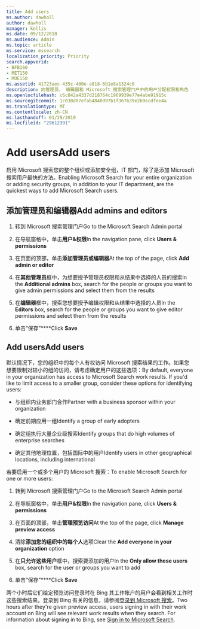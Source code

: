 ```yaml
---
title: Add users
ms.author: dawholl
author: dawholl
manager: kellis
ms.date: 09/12/2018
ms.audience: Admin
ms.topic: article
ms.service: mssearch
localization_priority: Priority
search.appverid:
- BFB160
- MET150
- MOE150
ms.assetid: 41723aec-435c-400e-a818-6b1e8a1324c0
description: 向管理员、 编辑器和 Microsoft 搜索管理门户中的用户分配权限和角色
ms.openlocfilehash: c6c842a4337d218764c1969939e77e4abe91915c
ms.sourcegitcommit: 1c038d87efab4840d97b1f367b39e2b9ecdfee4a
ms.translationtype: MT
ms.contentlocale: zh-CN
ms.lasthandoff: 01/29/2019
ms.locfileid: "29612391"
---
```

# <a name="add-users"></a><span data-ttu-id="0d661-103">Add users</span><span class="sxs-lookup"><span data-stu-id="0d661-103">Add users</span></span>

<span data-ttu-id="0d661-104">启用 Microsoft 搜索您的整个组织或添加安全组，IT 部门，除了是添加 Microsoft 搜索用户最快的方法。</span><span class="sxs-lookup"><span data-stu-id="0d661-104">Enabling Microsoft Search for your entire organization or adding security groups, in addition to your IT department, are the quickest ways to add Microsoft Search users.</span></span>
  
## <a name="add-admins-and-editors"></a><span data-ttu-id="0d661-105">添加管理员和编辑器</span><span class="sxs-lookup"><span data-stu-id="0d661-105">Add admins and editors</span></span>

1. <span data-ttu-id="0d661-106">转到 Microsoft 搜索管理门户</span><span class="sxs-lookup"><span data-stu-id="0d661-106">Go to the Microsoft Search Admin portal</span></span>
    
2. <span data-ttu-id="0d661-107">在导航窗格中，单击**用户&amp;权限**</span><span class="sxs-lookup"><span data-stu-id="0d661-107">In the navigation pane, click **Users &amp; permissions**</span></span>
    
3. <span data-ttu-id="0d661-108">在页面的顶部，单击**添加管理员或编辑器**</span><span class="sxs-lookup"><span data-stu-id="0d661-108">At the top of the page, click **Add admin or editor**</span></span>
    
4. <span data-ttu-id="0d661-109">在**其他管理员**框中，为想要授予管理员权限和从结果中选择的人员的搜索</span><span class="sxs-lookup"><span data-stu-id="0d661-109">In the **Additional admins** box, search for the people or groups you want to give admin permissions and select them from the results</span></span> 
    
5. <span data-ttu-id="0d661-110">在**编辑器**框中，搜索您想要授予编辑权限和从结果中选择的人员</span><span class="sxs-lookup"><span data-stu-id="0d661-110">In the **Editors** box, search for the people or groups you want to give editor permissions and select them from the results</span></span> 
    
6. <span data-ttu-id="0d661-111">单击“保存”\*\*\*\*</span><span class="sxs-lookup"><span data-stu-id="0d661-111">Click **Save**</span></span>
    
## <a name="add-users"></a><span data-ttu-id="0d661-112">Add users</span><span class="sxs-lookup"><span data-stu-id="0d661-112">Add users</span></span>

<span data-ttu-id="0d661-p101">默认情况下，您的组织中的每个人有权访问 Microsoft 搜索结果的工作。如果您想要限制对较小的组的访问，请考虑确定用户的这些选项：</span><span class="sxs-lookup"><span data-stu-id="0d661-p101">By default, everyone in your organization has access to Microsoft Search work results. If you'd like to limit access to a smaller group, consider these options for identifying users:</span></span>
  
- <span data-ttu-id="0d661-115">与组织内业务部门合作</span><span class="sxs-lookup"><span data-stu-id="0d661-115">Partner with a business sponsor within your organization</span></span>
    
- <span data-ttu-id="0d661-116">确定前期应用一组</span><span class="sxs-lookup"><span data-stu-id="0d661-116">Identify a group of early adopters</span></span>
    
- <span data-ttu-id="0d661-117">确定组执行大量企业级搜索</span><span class="sxs-lookup"><span data-stu-id="0d661-117">Identify groups that do high volumes of enterprise searches</span></span>
    
- <span data-ttu-id="0d661-118">确定其他地理位置，包括国际中的用户</span><span class="sxs-lookup"><span data-stu-id="0d661-118">Identify users in other geographical locations, including international</span></span>
    
<span data-ttu-id="0d661-119">若要启用一个或多个用户的 Microsoft 搜索：</span><span class="sxs-lookup"><span data-stu-id="0d661-119">To enable Microsoft Search for one or more users:</span></span>
  
1. <span data-ttu-id="0d661-120">转到 Microsoft 搜索管理门户</span><span class="sxs-lookup"><span data-stu-id="0d661-120">Go to the Microsoft Search Admin portal</span></span>
    
2. <span data-ttu-id="0d661-121">在导航窗格中，单击**用户&amp;权限**</span><span class="sxs-lookup"><span data-stu-id="0d661-121">In the navigation pane, click **Users &amp; permissions**</span></span>
    
3. <span data-ttu-id="0d661-122">在页面的顶部，单击**管理预览访问**</span><span class="sxs-lookup"><span data-stu-id="0d661-122">At the top of the page, click **Manage preview access**</span></span>
    
4. <span data-ttu-id="0d661-123">清除**添加您的组织中的每个人**选项</span><span class="sxs-lookup"><span data-stu-id="0d661-123">Clear the **Add everyone in your organization** option</span></span> 
    
5. <span data-ttu-id="0d661-124">在**只允许这些用户**框中，搜索要添加的用户</span><span class="sxs-lookup"><span data-stu-id="0d661-124">In the **Only allow these users** box, search for the user or groups you want to add</span></span> 
    
6. <span data-ttu-id="0d661-125">单击“保存”\*\*\*\*</span><span class="sxs-lookup"><span data-stu-id="0d661-125">Click **Save**</span></span>
    
<span data-ttu-id="0d661-p102">两个小时后它们给定预览访问登录时在 Bing 其工作帐户的用户会看到相关工作时这些搜索结果。登录到 Bing 有关的信息，请参阅[登录到 Microsoft 搜索](use/sign-in.md)。</span><span class="sxs-lookup"><span data-stu-id="0d661-p102">Two hours after they're given preview access, users signing in with their work account on Bing will see relevant work results when they search. For information about signing in to Bing, see [Sign in to Microsoft Search](use/sign-in.md).</span></span>